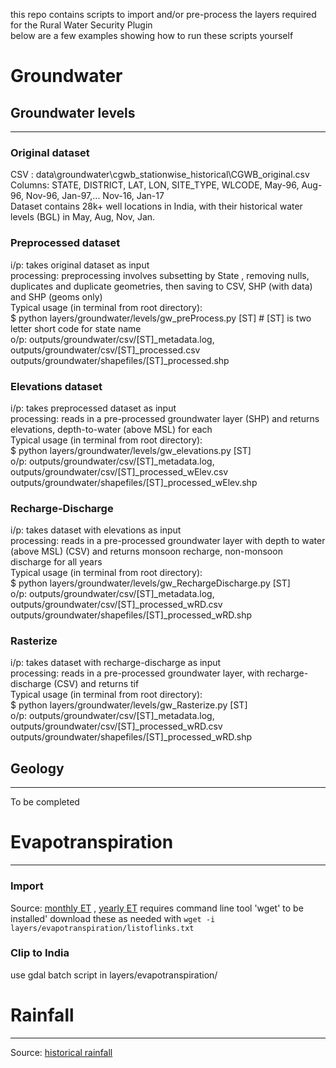 this repo contains scripts to import and/or pre-process the layers required for the Rural Water Security Plugin <br>
below are a few examples showing how to run these scripts yourself <br>

# Groundwater

## Groundwater levels
---
### Original dataset
CSV : data\groundwater\cgwb_stationwise_historical\CGWB_original.csv
Columns: STATE, DISTRICT, LAT, LON, SITE_TYPE, WLCODE, May-96, Aug-96, Nov-96, Jan-97,... Nov-16, Jan-17 <br>
  Dataset contains 28k+ well locations in India, with their historical water levels (BGL) in May, Aug, Nov, Jan.
  
### Preprocessed dataset
i/p: takes original dataset as input <br>
processing: preprocessing involves subsetting by State , removing nulls, duplicates
    and duplicate geometries, then saving to CSV, SHP (with data) and SHP (geoms only) <br>
Typical usage (in terminal from root directory): <br>
$ python layers/groundwater/levels/gw_preProcess.py [ST]   # [ST] is two letter short code for state name <br>
o/p: outputs/groundwater/csv/[ST]_metadata.log, <br> 
outputs/groundwater/csv/[ST]_processed.csv <br>
outputs/groundwater/shapefiles/[ST]_processed.shp <br>

### Elevations dataset
i/p: takes preprocessed dataset as input <br>
processing: reads in a pre-processed groundwater layer (SHP) and returns elevations, depth-to-water (above MSL) for each <br>
Typical usage (in terminal from root directory): <br>
$ python layers/groundwater/levels/gw_elevations.py [ST] <br>
o/p: outputs/groundwater/csv/[ST]_metadata.log, <br> 
outputs/groundwater/csv/[ST]_processed_wElev.csv <br>
outputs/groundwater/shapefiles/[ST]_processed_wElev.shp <br>

### Recharge-Discharge
i/p: takes dataset with elevations as input <br>
processing: reads in a pre-processed groundwater layer with depth to water (above MSL) (CSV) and returns monsoon recharge, non-monsoon discharge for all years <br>
Typical usage (in terminal from root directory): <br>
$ python layers/groundwater/levels/gw_RechargeDischarge.py [ST]  <br>
o/p: outputs/groundwater/csv/[ST]_metadata.log, <br> 
outputs/groundwater/csv/[ST]_processed_wRD.csv <br>
outputs/groundwater/shapefiles/[ST]_processed_wRD.shp <br>

### Rasterize
i/p: takes dataset with recharge-discharge as input <br>
processing: reads in a pre-processed groundwater layer, with recharge-discharge (CSV) and returns tif <br>
Typical usage (in terminal from root directory): <br>
$ python layers/groundwater/levels/gw_Rasterize.py [ST] <br>
o/p: outputs/groundwater/csv/[ST]_metadata.log, <br> 
outputs/groundwater/csv/[ST]_processed_wRD.csv <br>
outputs/groundwater/shapefiles/[ST]_processed_wRD.shp <br>


## Geology
---
To be completed


# Evapotranspiration
---
### Import
Source: [monthly ET](https://edcintl.cr.usgs.gov/downloads/sciweb1/shared/fews/web/global/monthly/eta/downloads/) , [yearly ET](https://edcintl.cr.usgs.gov/downloads/sciweb1/shared/fews/web/global/yearly/eta/downloads/)
requires command line tool 'wget' to be installed'
download these as needed with `wget -i layers/evapotranspiration/listoflinks.txt`

### Clip to India
use gdal batch script in layers/evapotranspiration/


# Rainfall
---
Source: [historical rainfall](https://imdpune.gov.in/Clim_Pred_LRF_New/Grided_Data_Download.html)


